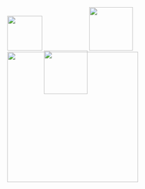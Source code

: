 <div>
<img width="80" src="https://img.icons8.com/external-tal-revivo-shadow-tal-revivo/512/external-html-5-is-a-software-solution-stack-that-defines-the-properties-and-behaviors-of-web-page-logo-shadow-tal-revivo.png">
<img style="transform: translateY(100px)" width="100" src="https://img.icons8.com/fluency/512/tailwind_css.png">
<img width="100" src="https://img.icons8.com/color/512/javascript.png">
<img width="300" src="https://alpinejs.dev/alpine_long.svg">
</div>
